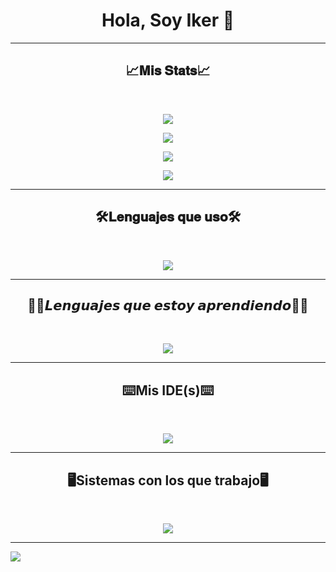 <h1 align="center">Hola, Soy Iker 👋</h1>

<hr/>

<h2 align="center">📈𝐌𝐢𝐬 𝐒𝐭𝐚𝐭𝐬📈</h2>

<br/>

<p align="center">
 <img src="https://streak-stats.demolab.com?user=IkerOwO&theme=calm&border_radius=15&date_format=M%20j%5B%2C%20Y%5D"/>

<p align="center">
 <img src="https://github-readme-stats-eight-theta.vercel.app/api/top-langs/?username=IkerOwO&layout=compact&langs_count=8&theme=radical&locale=en"/>
<p align="center">
    <img src="https://github-readme-activity-graph.vercel.app/graph?username=IkerOwO&theme=modern-lilac"/>

<p align="center">
 <img src="https://github-profile-trophy.vercel.app/?username=IkerOwO&theme=discord"</a></p>

<hr/>

<h2 align="center">🛠️𝐋𝐞𝐧𝐠𝐮𝐚𝐣𝐞𝐬 𝐪𝐮𝐞 𝐮𝐬𝐨🛠️</h2>
<br/>

<p align="center">
    <img src="https://skillicons.dev/icons?i=html,css,js,py,linux,mysql,)](https://skillicons.dev)" />
</p>

<hr/>

<h2 align="center">👨‍💻𝙇𝙚𝙣𝙜𝙪𝙖𝙟𝙚𝙨 𝙦𝙪𝙚 𝙚𝙨𝙩𝙤𝙮 𝙖𝙥𝙧𝙚𝙣𝙙𝙞𝙚𝙣𝙙𝙤👨‍💻</h2>
<br/>

<p align="center">
    <img src="https://skillicons.dev/icons?i=c,cpp,java,)](https://skillicons.dev)" />
</p>

<hr/>

<h2 align="center">⌨️Mis IDE(s)⌨️</h2>
<br/>

<p align="center">
    <img src="https://skillicons.dev/icons?i=vscode,visualstudio,idea,pycharm,)](https://skillicons.dev)" />
</p>

<hr/>

<h2 align="center"> 🖥️Sistemas con los que trabajo🖥️ </h2>
</br>

<p align="center">
  <img src="https://skillicons.dev/icons?i=windows,debian,arch,)](https://skillicons.dev)" />
</p>

<hr/>

![](https://raw.githubusercontent.com/Trilokia/Trilokia/379277808c61ef204768a61bbc5d25bc7798ccf1/bottom_header.svg)

